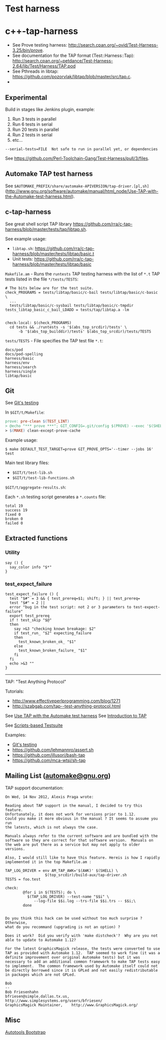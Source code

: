 # Test harness

# c++-tap-harness

* See Prove testing harness: http://search.cpan.org/~ovid/Test-Harness-3.25/bin/prove.
* See documentation for the TAP format (Test::Harness::Tap): http://search.cpan.org/~petdance/Test-Harness-2.64/lib/Test/Harness/TAP.pod
* See Pthreads in libtap: https://github.com/pozorvlak/libtap/blob/master/src/tap.c.
*


## Experimental

Build in stages like Jenkins plugin, example:

1. Run 3 tests in parallel
2. Run 6 tests in serial
3. Run 20 tests in parallel
4. Run 2 tests in serial
5. etc...

```
--serial-tests=FILE  Not safe to run in parallel yet, or dependencies
```

See https://github.com/Perl-Toolchain-Gang/Test-Harness/pull/3/files.


## Automake TAP test harness

See `$AUTOMAKE_PREFIX/share/automake-APIVERSION/tap-driver.[pl,sh]` (http://www.gnu.org/software/automake/manual/html_node/Use-TAP-with-the-Automake-test-harness.html).


## c-tap-harness

See great shell script TAP library https://github.com/rra/c-tap-harness/blob/master/tests/tap/libtap.sh.


See example usage:

* `libtap.sh`: https://github.com/rra/c-tap-harness/blob/master/tests/libtap/basic.t
* Unit tests: https://github.com/rra/c-tap-harness/blob/master/tests/libtap/basic

`Makefile.am` - Runs the `runtests` TAP testing harness with the list of `*.t` TAP tests listed in the file `*/tests/TESTS`:

```
# The bits below are for the test suite.
check_PROGRAMS = tests/libtap/basic/c-bail tests/libtap/basic/c-basic  \
  ...
  tests/libtap/basic/c-sysbail tests/libtap/basic/c-tmpdir
tests_libtap_basic_c_bail_LDADD = tests/tap/libtap.a -lm


check-local: $(check_PROGRAMS)
  cd tests && ./runtests -s '$(abs_top_srcdir)/tests' \
      -b '$(abs_top_builddir)/tests' $(abs_top_srcdir)/tests/TESTS
```


`tests/TESTS` - File specifies the TAP test file `*.t`:

```
docs/pod
docs/pod-spelling
harness/basic
harness/env
harness/search
harness/single
libtap/basic
```

## Git

See [Git's testing](https://github.com/git/git/tree/master/t)

In `$GIT/t/Makefile`:

```Makefile
prove: pre-clean $(TEST_LINT)
> @echo "*** prove ***"; GIT_CONFIG=.git/config $(PROVE) --exec '$(SHELL_PATH_SQ)' $(GIT_PROVE_OPTS) $(T) :: $(GIT_TEST_OPTS)
> $(MAKE) clean-except-prove-cache
```

Example usage:

```
$ make DEFAULT_TEST_TARGET=prove GIT_PROVE_OPTS='--timer --jobs 16' test
```


Main test library files:

* `$GIT/t/test-lib.sh`
* `$GIT/t/test-lib-functions.sh`

`$GIT/t/aggregate-results.sh`:

Each `*.sh` testing script generates a `*.counts` file:

```
total 19
success 19
fixed 0
broken 0
failed 0
```

## Extracted functions

### Utility

```
say () {
  say_color info "$*"
}
```


### test_expect_failure

```
test_expect_failure () {
  test "$#" = 3 && { test_prereq=$1; shift; } || test_prereq=
  test "$#" = 2 ||
  error "bug in the test script: not 2 or 3 parameters to test-expect-failure"
  export test_prereq
  if ! test_skip "$@"
  then
    say >&3 "checking known breakage: $2"
    if test_run_ "$2" expecting_failure
    then
      test_known_broken_ok_ "$1"
    else
      test_known_broken_failure_ "$1"
    fi
  fi
  echo >&3 ""
}
```

----------------------------------------------------------------

TAP: "Test Anything Protocol"

Tutorials:

* http://www.effectiveperlprogramming.com/blog/1271
* http://szabgab.com/tap--test-anything-protocol.html


See [Use TAP with the Automake test harness](http://www.gnu.org/software/automake/manual/html_node/Use-TAP-with-the-Automake-test-harness.html)
See [Introduction to TAP](http://www.gnu.org/software/automake/manual/html_node/Introduction-to-TAP.html)

See [Scripts-based Testsuite](http://www.gnu.org/software/automake/manual/html_node/Scripts_002dbased-Testsuites.html)

Examples:

* [Git's testing](https://github.com/git/git/tree/master/t)
* https://github.com/lehmannro/assert.sh
* https://github.com/illusori/bash-tap
* https://github.com/mca-wtsi/sh-tap



## Mailing List (automake@gnu.org)

TAP support documentation:

```
On Wed, 14 Nov 2012, Alexis Praga wrote:

Reading about TAP support in the manual, I decided to try this feature.
Unfortunately, it does not work for versions prior to 1.12.
Could you make it more obvious in the manual ? It seems to assume you run
the latests, which is not always the case.

Manuals always refer to the current software and are bundled with the
software so they are correct for that software version.  Manuals on
the web are put there as a service but may not apply to older
versions.

Also, I would still like to have this feature. Hereis is how I rapidly
implemented it in the top Makefile.am :

TAP_LOG_DRIVER = env AM_TAP_AWK='$(AWK)' $(SHELL) \
                  $(top_srcdir)/build-aux/tap-driver.sh
TESTS = foo.test

check:
        @for i in $(TESTS); do \
          $(TAP_LOG_DRIVER) --test-name "$$i" \
             --log-file $$i.log --trs-file $$i.trs -- $$i;\
        done


Do you think this hack can be used without too much surprise ? Otherwise,
what do you recommand (upgrading is not an option) ?

Does it work?  Did you verify with 'make distcheck'?  Why are you not
able to update to Automake 1.12?

For the latest GraphicsMagick release, the tests were converted to use
TAP as provided with Automake 1.12.  TAP seemed to work fine (it was a
definite improvement over original Automake tests) but it was
necessary to add an additional common framework to make TAP tests easy
to implement.  The common framework used by Automake itself could not
be directly borrowed since it is GPLed and not easily redistributable
in packages which are not GPLed.

Bob
--
Bob Friesenhahn
bfriesen@simple.dallas.tx.us, http://www.simplesystems.org/users/bfriesen/
GraphicsMagick Maintainer,    http://www.GraphicsMagick.org/
```


## Misc

[Autotools Bootstrap](http://code.google.com/p/autotools-bootstrap/)